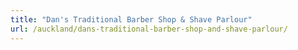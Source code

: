 ```yaml
---
title: "Dan's Traditional Barber Shop & Shave Parlour"
url: /auckland/dans-traditional-barber-shop-and-shave-parlour/
---
```

